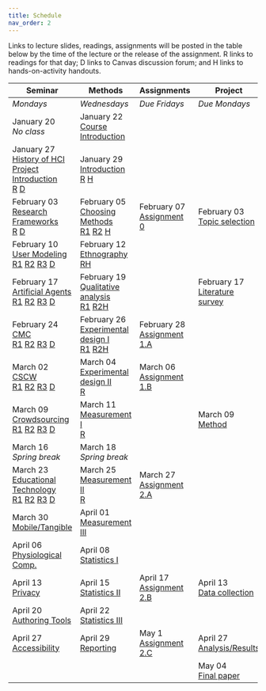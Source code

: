 ```yaml
---
title: Schedule
nav_order: 2
---
```


Links to lecture slides, readings, assignments will be posted in the table below by the time of the lecture or the release of the assignment.  <a class="label label-blue" >R</a> links to readings for that day; <a class="label label-yellow">D</a> links to Canvas discussion forum; and <a class="label label-red" >H</a> links to hands-on-activity handouts.

<table>
  <thead>
    <tr>
      <th><strong>Seminar</strong></th>
      <th><strong>Methods</strong></th>
      <th><strong>Assignments</strong></th>
      <th><strong>Project</strong></th>
    </tr>
  </thead>
  <tbody>
    <tr>
      <td><em>Mondays</em></td>
      <td><em>Wednesdays</em></td>
      <td><em>Due Fridays</em></td>
      <td><em>Due Mondays</em></td>
    </tr>
    <tr>
      <td>January 20<br /><em>No class</em></td>
      <td>January 22<br /><span class="fs-3"><a target="_blank" class="btn btn-purple" href="lectures/w01-course-introduction.pdf">Course Introduction</a></span></td>
      <td></td>
      <td></td>
    </tr>
    <tr>
      <td>January 27<br />
        <span class="fs-3"><a target="_blank" class="btn btn-purple" href="lectures/w02-seminar-history.pdf">History of HCI</a></span><br />
        <span class="fs-3"><a target="_blank" class="btn btn-purple" href="lectures/w02-project-intro.pdf">Project Introduction</a></span><br />
        <a target="_blank" class="label label-blue" href="http://research.microsoft.com/en-us/um/people/jgrudin/publications/history/HCIhandbook3rd.pdf">R</a>
        <a target="_blank" class="label label-yellow" href="https://canvas.wisc.edu/courses/192620/discussion_topics/550135">D</a>
      </td>
      <td>January 29<br />
        <span class="fs-3">
          <a target="_blank" class="btn btn-purple" href="lectures/w02-methods-intro.pdf">Introduction</a><br />
          <a target="_blank" class="label label-blue" href="https://doi.org/10.1016/B978-0-12-805390-4.00001-7">R</a>
          <a target="_blank" class="label label-red" href="https://drive.google.com/open?id=10m_P9k0HJVdbApFe6ze90NycnahC1SX7&authuser=bmutlu@wisc.edu&usp=drive_fs">H</a>
        </span>
      </td>
      <td></td>
      <td></td>
    </tr>
    <tr>
      <td>February 03<br />
        <span class="fs-3">
          <a target="_blank" class="btn btn-purple" href="lectures/w03-seminar-frameworks.pdf">Research Frameworks</a><br />
          <a target="_blank" class="label label-blue" href="https://drive.google.com/file/d/1L3WTK7fI508dZr-kDn6O7IhYpybxvVAg/view?usp=sharing">R</a>
        <a target="_blank" class="label label-yellow" href="https://canvas.wisc.edu/courses/192620/discussion_topics/550134">D</a>
        </span>
      </td>
      <td>February 05<br />
        <span class="fs-3"><a target="_blank" class="btn btn-purple" href="lectures/w03-methods-choosing.pdf">Choosing Methods</a></span><br />
        <a target="_blank" class="label label-blue" href="https://drive.google.com/file/d/1-bxZwbhy0nG3Tgxt1-01Dy7eqagjwqqC/view?usp=sharing">R1</a>
        <a target="_blank" class="label label-blue" href="http://citeseerx.ist.psu.edu/viewdoc/download?doi=10.1.1.469.5594&rep=rep1&type=pdf">R2</a>
        <a target="_blank" class="label label-red" href="https://drive.google.com/open?id=10X7S_3EzhvMTJtea_2_6J_bbwilUkP1w&authuser=bmutlu@wisc.edu&usp=drive_fs">H</a>
      </td>
      <td>February 07<br />
        <span class="fs-3"><a target="_blank" class="btn btn-blue" href="https://canvas.wisc.edu/courses/192620/assignments/747906">Assignment 0</a></span>
      </td>
      <td>February 03<br />
        <span class="fs-3"><a target="_blank" class="btn btn-blue" href="https://canvas.wisc.edu/courses/192620/assignments/747930#">Topic selection</a></span>
      </td>
    </tr>
    <tr>
      <td>February 10<br />
        <span class="fs-3"><a target="_blank" class="btn btn-purple" href="lectures/w04-seminar-modeling.pdf">User Modeling</a></span><br />
        <a target="_blank" class="label label-blue" href="https://canvas.wisc.edu/courses/192620/files/10973312/download?wrap=1">R1</a>
        <a target="_blank" class="label label-blue" href="https://canvas.wisc.edu/courses/192620/files/10973284/download?wrap=1">R2</a>
        <a target="_blank" class="label label-blue" href="https://canvas.wisc.edu/courses/192620/files/10973285/download?wrap=1">R3</a>
        <a target="_blank" class="label label-yellow" href="https://canvas.wisc.edu/courses/192620/discussion_topics/550133">D</a>
      </td>
      <td>February 12<br />
        <span class="fs-3"><a target="_blank" class="btn btn-purple" href="lectures/w04-methods-ethnography.pdf">Ethnography</a></span><br />
        <a target="_blank" class="label label-blue" href="https://www-sciencedirect-com.ezproxy.library.wisc.edu/science/article/pii/B9780128053904000091">R</a><a target="_blank" class="label label-red" href="https://drive.google.com/file/d/11ckaFpuN0XsFPkC356KcZxGEXkSBQvnc/view?usp=sharing">H</a>
      </td>
      <td></td>
      <td></td>
    </tr>
    <tr>
      <td>February 17<br />
        <span class="fs-3"><a target="_blank" class="btn btn-purple" href="lectures/w05-seminar-agents.pdf">Artificial Agents</a></span><br />
        <a target="_blank" class="label label-blue" href="http://www.aistudy.co.kr/paper/aaai_journal/AIMag22-04-007.pdf">R1</a>
        <a target="_blank" class="label label-blue" href="http://citeseerx.ist.psu.edu/viewdoc/download?doi=10.1.1.87.2456&rep=rep1&type=pdf">R2</a>
        <a target="_blank" class="label label-blue" href="https://www.aaai.org/ojs/index.php/aimagazine/article/view/2376/2250">R3</a>
        <a target="_blank" class="label label-yellow" href="https://canvas.wisc.edu/courses/192620/discussion_topics/550132">D</a>
      </td>
      <td>February 19<br />
        <span class="fs-3"><a target="_blank" class="btn btn-purple" href="lectures/w05-methods-qualitative-analysis.pdf">Qualitative analysis</a></span><br />
        <a target="_blank" class="label label-blue" href="https://www-sciencedirect-com.ezproxy.library.wisc.edu/science/article/pii/B978012805390400011X">R1</a>
        <a target="_blank" class="label label-blue" href="https://www.sagepub.com/sites/default/files/upm-binaries/24614_01_Saldana_Ch_01.pdf">R2</a><a target="_blank" class="label label-red" href="https://drive.google.com/file/d/12levm0_CCU8rRgHPlgj74x2zKbkdrS7j/view?usp=sharing">H</a>
      </td>
      <td></td>
      <td>February 17<br />
        <span class="fs-3"><a target="_blank" class="btn btn-blue" href="https://canvas.wisc.edu/courses/192620/assignments/747927">Literature survey</a></span>
      </td>
    </tr>
    <tr>
      <td>February 24<br />
        <span class="fs-3"><a target="_blank" class="btn btn-purple" href="lectures/w06-seminar-cmc.pdf">CMC</a><br />
        <a target="_blank" class="label label-blue" href="https://canvas.wisc.edu/courses/192620/files/10973286/download?wrap=1">R1</a>
        <a target="_blank" class="label label-blue" href="https://canvas.wisc.edu/courses/192620/files/10973287/download?wrap=1">R2</a>
        <a target="_blank" class="label label-blue" href="http://dgergle.soc.northwestern.edu/resources/BosOlsonGergleOlsonWright_RichMediaTrust_CHI02.pdf">R3</a>
        <a target="_blank" class="label label-yellow" href="https://canvas.wisc.edu/courses/192620/discussion_topics/550131">D</a></span>
      </td>
      <td>February 26<br />
        <span class="fs-3"><a target="_blank" class="btn btn-purple" href="lectures/w06-methods-experimental-1.pdf">Experimental design I</a><br />
        <a target="_blank" class="label label-blue" href="https://www-sciencedirect-com.ezproxy.library.wisc.edu/science/article/pii/B9780128053904000029">R1</a>
        <a target="_blank" class="label label-blue" href="https://link-springer-com.ezproxy.library.wisc.edu/content/pdf/10.1007%2F978-1-4939-0378-8_9.pdf">R2</a><a target="_blank" class="label label-red" href="https://canvas.wisc.edu/courses/192620/files/10973311/download?wrap=1">H</a></span>
      </td>
      <td>February 28<br />
        <span class="fs-3"><a target="_blank" class="btn btn-blue" href="https://canvas.wisc.edu/courses/192620/assignments/747907">Assignment 1.A</a></span>
      </td>
      <td></td>
    </tr>
    <tr>
      <td>March 02<br />
        <span class="fs-3"><a target="_blank" class="btn btn-purple" href="lectures/w07-seminar-cscw.pdf">CSCW</a><br />
        <a target="_blank" class="label label-blue" href="https://www.microsoft.com/en-us/research/wp-content/uploads/2017/01/IEEEComputer1994.pdf">R1</a>
        <a target="_blank" class="label label-blue" href="https://www.microsoft.com/en-us/research/wp-content/uploads/2017/01/groupware-and-social-dynamics.pdf">R2</a>
        <a target="_blank" class="label label-blue" href="http://citeseerx.ist.psu.edu/viewdoc/download?doi=10.1.1.92.2557&rep=rep1&type=pdf">R3</a>
        <a target="_blank" class="label label-yellow" href="https://canvas.wisc.edu/courses/192620/discussion_topics/550130">D</a></span>
      </td>
      <td>March 04<br />
        <span class="fs-3"><a target="_blank" class="btn btn-purple" href="lectures/w07-methods-experimental-2.pdf">Experimental design II</a><br />
        <a target="_blank" class="label label-blue" href="https://www-sciencedirect-com.ezproxy.library.wisc.edu/science/article/pii/B9780128053904000030">R</a></span>
      </td>
      <td>March 06<br />
        <span class="fs-3"><a target="_blank" class="btn btn-blue" href="https://canvas.wisc.edu/courses/192620/assignments/747947">Assignment 1.B</a></span>
      </td>
      <td></td>
    </tr>
    <tr>
      <td>March 09<br />
        <span class="fs-3"><a target="_blank" class="btn" href="">Crowdsourcing</a><br />
        <a target="_blank" class="label label-blue" href="http://www.cs.umd.edu/~bederson/images/pubs_pdfs/p1403-quinn.pdf">R1</a>
        <a target="_blank" class="label label-blue" href="http://www2.cs.siu.edu/~dche2/files/futureofcrowdwork-cscw2013.pdf">R2</a>
        <a target="_blank" class="label label-blue" href="http://people.csail.mit.edu/msbernst/papers/soylent-uist2010.pdf">R3</a>
        <a target="_blank" class="label label-yellow" href="https://canvas.wisc.edu/courses/192620/discussion_topics/550128">D</a></span>
      </td>
      <td>March 11<br />
        <span class="fs-3"><a target="_blank" class="btn" href="">Measurement I</a><br />
        <a target="_blank" class="label label-blue" href="https://ebookcentral.proquest.com/lib/wisc/reader.action?docID=1204543&ppg=82">R</a>
        </span>
      </td>
      <td></td>
      <td>March 09<br />
        <span class="fs-3"><a target="_blank" class="btn btn-blue" href="https://canvas.wisc.edu/courses/192620/assignments/747928">Method</a></span>
      </td>
    </tr>
    <tr>
      <td>March 16<br /><em>Spring break</em></td>
      <td>March 18<br /><em>Spring break</em></td>
      <td></td>
      <td></td>
    </tr>
    <tr>
      <td>March 23<br />
        <span class="fs-3"><a target="_blank" class="btn" href="">Educational Technology</a><br />
        <a target="_blank" class="label label-blue" href="http://www.uqac.ca/deptdse/3ped124/LCDPAPER/LEARNIN.PDF">R1</a>
        <a target="_blank" class="label label-blue" href="http://www.designbasedresearch.org/reppubs/DBRC2003.pdf">R2</a>
        <a target="_blank" class="label label-blue" href="https://canvas.wisc.edu/courses/192620/files/10973282/download?wrap=1">R3</a>
        <a target="_blank" class="label label-yellow" href="https://canvas.wisc.edu/courses/192620/discussion_topics/550123">D</a></span>
      </td>
      <td>March 25<br />
        <span class="fs-3"><a target="_blank" class="btn" href="">Measurement II</a><br />
        <a target="_blank" class="label label-blue" href="https://ebookcentral.proquest.com/lib/wisc/reader.action?docID=1204543&ppg=140">R</a>
        </span>
      </td>
      <td>March 27<br />
        <span class="fs-3"><a target="_blank" class="btn" href="">Assignment 2.A</a></span>
      </td>
      <td></td>
    </tr>
    <tr>
      <td>March 30<br />
        <span class="fs-3"><a target="_blank" class="btn" href="">Mobile/Tangible</a></span>
      </td>
      <td>April 01<br />
        <span class="fs-3"><a target="_blank" class="btn" href="">Measurement III</a></span>
      </td>
      <td></td>
      <td></td>
    </tr>
    <tr>
      <td>April 06<br />
        <span class="fs-3"><a target="_blank" class="btn" href="">Physiological Comp.</a></span>
      </td>
      <td>April 08<br />
        <span class="fs-3"><a target="_blank" class="btn" href="">Statistics I</a></span>
      </td>
      <td></td>
      <td></td>
    </tr>
    <tr>
      <td>April 13<br />
        <span class="fs-3"><a target="_blank" class="btn" href="">Privacy</a></span>
      </td>
      <td>April 15<br />
        <span class="fs-3"><a target="_blank" class="btn" href="">Statistics II</a></span>
      </td>
      <td>April 17<br />
        <span class="fs-3"><a target="_blank" class="btn" href="">Assignment 2.B</a></span>
      </td>
      <td>April 13<br />
        <span class="fs-3"><a target="_blank" class="btn" href="">Data collection</a></span>
      </td>
    </tr>
    <tr>
      <td>April 20<br />
        <span class="fs-3"><a target="_blank" class="btn" href="">Authoring Tools</a></span>
      </td>
      <td>April 22<br />
        <span class="fs-3"><a target="_blank" class="btn" href="">Statistics III</a></span>
      </td>
      <td></td>
      <td></td>
    </tr>
    <tr>
      <td>April 27<br />
        <span class="fs-3"><a target="_blank" class="btn" href="">Accessibility</a></span>
      </td>
      <td>April 29<br />
        <span class="fs-3"><a target="_blank" class="btn" href="">Reporting</a></span>
      </td>
      <td>May 1<br />
        <span class="fs-3"><a target="_blank" class="btn" href="">Assignment 2.C</a></span>
      </td>
      <td>April 27<br />
        <span class="fs-3"><a target="_blank" class="btn" href="">Analysis/Results</a></span>
      </td>
    </tr>
    <tr>
      <td></td>
      <td></td>
      <td></td>
      <td>May 04<br />
        <span class="fs-3"><a class="btn" href="">Final paper</a></span>
      </td>
    </tr>
  </tbody>
</table>